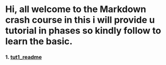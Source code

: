 # Hi, all welcome to the Markdown crash course in this i will provide u tutorial in phases so kindly follow to learn the basic.

### 1.  [tut1_readme](https://github.com/sanjeev567/Markdown-Basic/blob/master/tut1.md)
